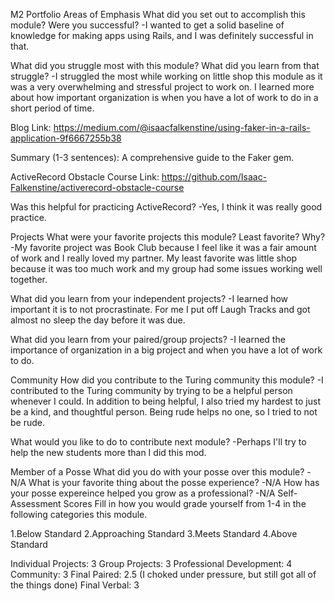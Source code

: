 M2 Portfolio
Areas of Emphasis
What did you set out to accomplish this module? Were you successful?
-I wanted to get a solid baseline of knowledge for making apps using Rails, and I
was definitely successful in that.

What did you struggle most with this module? What did you learn from that struggle?
-I struggled the most while working on little shop this module as it was a very
overwhelming and stressful project to work on. I learned more about how important
organization is when you have a lot of work to do in a short period of time.

Blog
Link: https://medium.com/@isaacfalkenstine/using-faker-in-a-rails-application-9f6667255b38

Summary (1-3 sentences): A comprehensive guide to the Faker gem.


ActiveRecord Obstacle Course
Link: https://github.com/Isaac-Falkenstine/activerecord-obstacle-course

Was this helpful for practicing ActiveRecord?
-Yes, I think it was really good practice.

Projects
What were your favorite projects this module? Least favorite? Why?
-My favorite project was Book Club because I feel like it was a fair amount of
work and I really loved my partner. My least favorite was little shop because
it was too much work and my group had some issues working well together.

What did you learn from your independent projects?
-I learned how important it is to not procrastinate. For me I put off Laugh Tracks
and got almost no sleep the day before it was due.

What did you learn from your paired/group projects?
-I learned the importance of organization in a big project and when you have a lot
of work to do.

Community
How did you contribute to the Turing community this module?
-I contributed to the Turing community by trying to be a helpful person whenever
I could. In addition to being helpful, I also tried my hardest to just be a kind,
and thoughtful person. Being rude helps no one, so I tried to not be rude.

What would you like to do to contribute next module?
-Perhaps I'll try to help the new students more than I did this mod.

Member of a Posse
What did you do with your posse over this module?
-N/A
What is your favorite thing about the posse experience?
-N/A
How has your posse expereince helped you grow as a professional?
-N/A
Self-Assessment Scores
Fill in how you would grade yourself from 1-4 in the following categories this module.

1.Below Standard
2.Approaching Standard
3.Meets Standard
4.Above Standard

Individual Projects: 3
Group Projects: 3
Professional Development: 4
Community: 3
Final Paired: 2.5 (I choked under pressure, but still got all of the things done)
Final Verbal: 3
